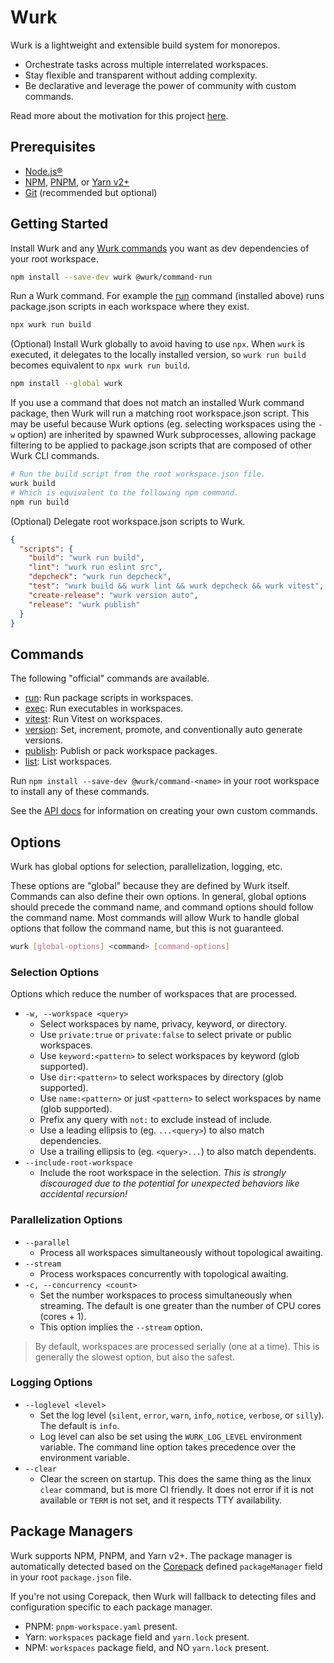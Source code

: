 # Wurk

Wurk is a lightweight and extensible build system for monorepos.

- Orchestrate tasks across multiple interrelated workspaces.
- Stay flexible and transparent without adding complexity.
- Be declarative and leverage the power of community with custom commands.

Read more about the motivation for this project [here](./README-MOTIVATION.md).

## Prerequisites

- [Node.js®](https://nodejs.org/)
- [NPM](https://www.npmjs.com/), [PNPM](https://pnpm.io/), or [Yarn v2+](https://yarnpkg.com/)
- [Git](https://git-scm.com/) (recommended but optional)

## Getting Started

Install Wurk and any [Wurk commands](#commands) you want as dev dependencies of your root workspace.

```sh
npm install --save-dev wurk @wurk/command-run
```

Run a Wurk command. For example the [run](https://npmjs.com/package/@wurk/command-run) command (installed above) runs package.json scripts in each workspace where they exist.

```sh
npx wurk run build
```

(Optional) Install Wurk globally to avoid having to use `npx`. When `wurk` is executed, it delegates to the locally installed version, so `wurk run build` becomes equivalent to `npx wurk run build`.

```sh
npm install --global wurk
```

If you use a command that does not match an installed Wurk command package, then Wurk will run a matching root workspace.json script. This may be useful
because Wurk options (eg. selecting workspaces using the `-w` option) are inherited by spawned Wurk subprocesses, allowing package filtering to be
applied to package.json scripts that are composed of other Wurk CLI commands.

```sh
# Run the build script from the root workspace.json file.
wurk build
# Which is equivalent to the following npm command.
npm run build
```

(Optional) Delegate root workspace.json scripts to Wurk.

```json
{
  "scripts": {
    "build": "wurk run build",
    "lint": "wurk run eslint src",
    "depcheck": "wurk run depcheck",
    "test": "wurk build && wurk lint && wurk depcheck && wurk vitest",
    "create-release": "wurk version auto",
    "release": "wurk publish"
  }
}
```

## Commands

The following "official" commands are available.

- [run](https://www.npmjs.com/package/@wurk/command-run): Run package scripts in workspaces.
- [exec](https://www.npmjs.com/package/@wurk/command-exec): Run executables in workspaces.
- [vitest](https://www.npmjs.com/package/@wurk/command-vitest): Run Vitest on workspaces.
- [version](https://www.npmjs.com/package/@wurk/command-version): Set, increment, promote, and conventionally auto generate versions.
- [publish](https://www.npmjs.com/package/@wurk/command-publish): Publish or pack workspace packages.
- [list](https://www.npmjs.com/package/@wurk/command-list): List workspaces.

Run `npm install --save-dev @wurk/command-<name>` in your root workspace to install any of these commands.

See the [API docs](./docs/api/README.md) for information on creating your own custom commands.

## Options

Wurk has global options for selection, parallelization, logging, etc.

These options are "global" because they are defined by Wurk itself. Commands can also define their own options. In general, global options should precede the command name, and command options should follow the command name. Most commands will allow Wurk to handle global options that follow the command name, but this is not guaranteed.

```sh
wurk [global-options] <command> [command-options]
```

### Selection Options

Options which reduce the number of workspaces that are processed.

- `-w, --workspace <query>`
  - Select workspaces by name, privacy, keyword, or directory.
  - Use `private:true` or `private:false` to select private or public workspaces.
  - Use `keyword:<pattern>` to select workspaces by keyword (glob supported).
  - Use `dir:<pattern>` to select workspaces by directory (glob supported).
  - Use `name:<pattern>` or just `<pattern>` to select workspaces by name (glob supported).
  - Prefix any query with `not:` to exclude instead of include.
  - Use a leading ellipsis to (eg. `...<query>`) to also match dependencies.
  - Use a trailing ellipsis to (eg. `<query>...`) to also match dependents.
- `--include-root-workspace`
  - Include the root workspace in the selection. _This is strongly discouraged due to the potential for unexpected behaviors like accidental recursion!_

### Parallelization Options

- `--parallel`
  - Process all workspaces simultaneously without topological awaiting.
- `--stream`
  - Process workspaces concurrently with topological awaiting.
- `-c, --concurrency <count>`
  - Set the number workspaces to process simultaneously when streaming. The default is one greater than the number of CPU cores (cores + 1).
  - This option implies the `--stream` option.

> By default, workspaces are processed serially (one at a time). This is generally the slowest option, but also the safest.

### Logging Options

- `--loglevel <level>`
  - Set the log level (`silent`, `error`, `warn`, `info`, `notice`, `verbose`, or `silly`). The default is `info`.
  - Log level can also be set using the `WURK_LOG_LEVEL` environment variable. The command line option takes precedence over the environment variable.
- `--clear`
  - Clear the screen on startup. This does the same thing as the linux `clear` command, but is more CI friendly. It does not error if it is not available or `TERM` is not set, and it respects TTY availability.

## Package Managers

Wurk supports NPM, PNPM, and Yarn v2+. The package manager is automatically detected based on the [Corepack](https://nodejs.org/api/corepack.html) defined `packageManager` field in your root `package.json` file.

If you're not using Corepack, then Wurk will fallback to detecting files and configuration specific to each package manager.

- PNPM: `pnpm-workspace.yaml` present.
- Yarn: `workspaces` package field and `yarn.lock` present.
- NPM: `workspaces` package field, and NO `yarn.lock` present.
